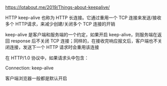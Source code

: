 https://lotabout.me/2019/Things-about-keepalive/


HTTP keep-alive 也称为 HTTP 长连接。它通过重用一个 TCP 连接来发送/接收多个 HTTP请求，来减少创建/关闭多个 TCP 连接的开销

keep-alive 是客户端和服务端的一个约定，如果开启 keep-alive，则服务端在返回 response 后不关闭 TCP 连接；同样的，在接收完响应报文后，客户端也不关闭连接，发送下一个 HTTP 请求时会重用该连接

在 HTTP/1.0 协议中，如果请求头中包含：


Connection: keep-alive

客户端浏览器一般都是默认开启




